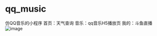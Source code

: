 # qq_music
仿QQ音乐的小程序 
首页：天气查询
音乐：qq音乐H5播放页
我的：斗鱼直播
![image](http://github.com/wuyanzu2017/qq_music/tree/master/第一个微信项目/images/tianqi.png)


